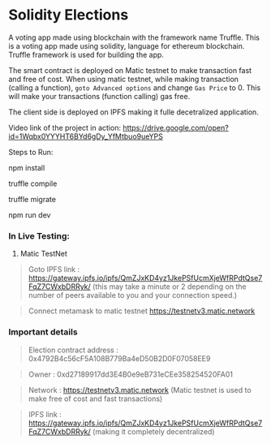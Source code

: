 # Solidity Elections
A voting app made using blockchain with the framework name Truffle.
This is a voting app made using solidity, language for ethereum blockchain.
Truffle framework is used for building the app.

The smart contract is deployed on Matic testnet to make transaction fast and free of cost. When using matic testnet, while making transaction (calling a function), `goto Advanced options` and change `Gas Price` to 0. This will make your transactions (function calling) gas free.

The client side is deployed on IPFS making it fulle decetralized application.

Video link of the project in action: https://drive.google.com/open?id=1Wqbx0YYYHT6BYd6gDy_YfMtbuo9ueYPS

Steps to Run:

npm install

truffle compile

truffle migrate

npm run dev

### In Live Testing: 

1) Matic TestNet

> Goto IPFS link : https://gateway.ipfs.io/ipfs/QmZJxKD4yz1JkePSfUcmXjeWfRPdtQse7FqZ7CWxbDRRyk/ (this may take a minute or 2 depending on the number of peers available to you and your connection speed.)

> Connect metamask to matic testnet https://testnetv3.matic.network

### Important details

> Election contract address :  0x4792B4c56cF5A108B779Ba4eD50B2D0F07058EE9

> Owner : 0xd27189917dd3E4B0e9eB731eCEe358254520FA01
    
> Network : https://testnetv3.matic.network (Matic testnet is used to make free of cost and fast transactions)

> IPFS link : https://gateway.ipfs.io/ipfs/QmZJxKD4yz1JkePSfUcmXjeWfRPdtQse7FqZ7CWxbDRRyk/ (making it completely decentralized)
